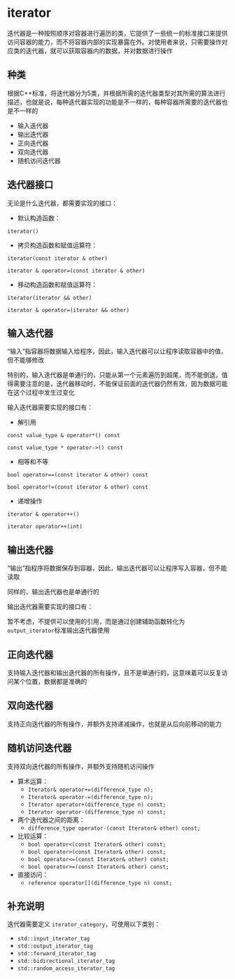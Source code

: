 # iterator

迭代器是一种按照顺序对容器进行遍历的类，它提供了一些统一的标准接口来提供访问容器的能力，而不将容器内部的实现暴露在外。对使用者来说，只需要操作对应类的迭代器，就可以获取容器内的数据，并对数据进行操作

## 种类

根据C++标准，将迭代器分为5类，并根据所需的迭代器类型对其所需的算法进行描述，也就是说，每种迭代器实现的功能是不一样的，每种容器所需要的迭代器也是不一样的

+ 输入迭代器
+ 输出迭代器
+ 正向迭代器
+ 双向迭代器
+ 随机访问迭代器

## 迭代器接口

无论是什么迭代器，都需要实现的接口：

+ 默认构造函数：

`iterator()`

+ 拷贝构造函数和赋值运算符：

`iterator(const iterator & other)`

`iterator & operator=(const iterator & other)`

+ 移动构造函数和赋值运算符：

`iterator(iterator && other)`

`iterator & operator=(iterator && other)`

## 输入迭代器

“输入”指容器将数据输入给程序，因此，输入迭代器可以让程序读取容器中的值，但不能够修改

特别的，输入迭代器是单通行的，只能从第一个元素遍历到超尾，而不能倒退，值得需要注意的是，迭代器移动时，不能保证前面的迭代器仍然有效，因为数据可能在这个过程中发生过变化

输入迭代器需要实现的接口有：

+ 解引用

`const value_type & operator*() const`

`const value_type * operator->() const`

+ 相等和不等

`bool operator==(const iterator & other) const`

`bool operator!=(const iterator & other) const`

+ 递增操作

`iterator & operator++()`

`iterator operator++(int)`

## 输出迭代器

“输出”指程序将数据保存到容器，因此，输出迭代器可以让程序写入容器，但不能读取

同样的，输出迭代器也是单通行的

输出迭代器需要实现的接口有：

暂不考虑，不提供可以使用的引用，而是通过创建辅助函数转化为`output_iterator`标准输出迭代器使用

## 正向迭代器

支持输入迭代器和输出迭代器的所有操作，且不是单通行的，这意味着可以反复访问某个位置，数据都是准确的

## 双向迭代器

支持正向迭代器的所有操作，并额外支持递减操作，也就是从后向前移动的能力

## 随机访问迭代器

支持双向迭代器的所有操作，并额外支持随机访问操作

- 算术运算：
  - `Iterator& operator+=(difference_type n);`
  - `Iterator& operator-=(difference_type n);`
  - `Iterator operator+(difference_type n) const;`
  - `Iterator operator-(difference_type n) const;`
- 两个迭代器之间的距离：
  - `difference_type operator-(const Iterator& other) const;`
- 比较运算：
  - `bool operator<(const Iterator& other) const;`
  - `bool operator>(const Iterator& other) const;`
  - `bool operator<=(const Iterator& other) const;`
  - `bool operator>=(const Iterator& other) const;`
- 直接访问：
  - `reference operator[](difference_type n) const;`

## 补充说明

迭代器需要定义 `iterator_category`，可使用以下类别：

- `std::input_iterator_tag`
- `std::output_iterator_tag`
- `std::forward_iterator_tag`
- `std::bidirectional_iterator_tag`
- `std::random_access_iterator_tag`
